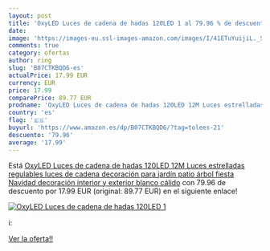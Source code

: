 ```yaml
---
layout: post
title: 'OxyLED Luces de cadena de hadas 120LED 1 al 79.96 % de descuento'
date: 
image: 'https://images-eu.ssl-images-amazon.com/images/I/41ETuYuijiL._SL200_.jpg'
comments: true
category: ofertas
author: ring
slug: 'B07CTKBQD6-es'
actualPrice: 17.99 EUR
currency: EUR
price: 17.99
comparePrice: 89.77 EUR
prodname: 'OxyLED Luces de cadena de hadas 120LED 12M Luces estrelladas regulables  luces de cadena decoración para jardín  patio  árbol  fiesta  Navidad  decoración interior y exterior  blanco cálido'
country: 'es'
flag: '🇪🇸'
buyurl: 'https://www.amazon.es/dp/B07CTKBQD6/?tag=tolees-21'
descuento: '79.96'
average: '17.99'
---
```


Está [OxyLED Luces de cadena de hadas 120LED 12M Luces estrelladas regulables  luces de cadena decoración para jardín  patio  árbol  fiesta  Navidad  decoración interior y exterior  blanco cálido](https://www.amazon.es/dp/B07CTKBQD6/?tag=tolees-21) con 79.96 de descuento por 17.99 EUR (original: 89.77 EUR) en el siguiente enlace!

[![OxyLED Luces de cadena de hadas 120LED 1](https://images-eu.ssl-images-amazon.com/images/I/41ETuYuijiL._SL200_.jpg)](https://www.amazon.es/dp/B07CTKBQD6/?tag=tolees-21)

ℹ️:


[Ver la oferta!!](https://www.amazon.es/dp/B07CTKBQD6/?tag=tolees-21)
